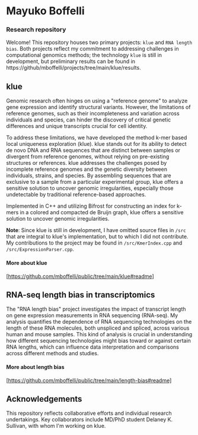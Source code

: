 # Mayuko Boffelli
### Research repository
Welcome! This repository houses two primary projects: `klue` and `RNA length bias`. Both projects reflect my commitment to addressing challenges in computational genomics methods; the technology `klue` is still in development, but preliminary results can be found in https://github/mboffelli/projects/tree/main/klue/results.

## klue
Genomic research often hinges on using a "reference genome" to analyze gene expression and identify structural variants. However, the limitations of reference genomes, such as their incompleteness and variation across individuals and species, can hinder the discovery of critical genetic differences and unique transcripts crucial for cell identity. 

To address these limitations, we have developed the method k-mer based local uniqueness exploration (klue). klue stands out for its ability to detect de novo DNA and RNA sequences that are distinct between samples or divergent from reference genomes, without relying on pre-existing structures or references. klue addresses the challenges posed by incomplete reference genomes and the genetic diversity between individuals, strains, and species. By assembling sequences that are exclusive to a sample from a particular experimental group, klue offers a sensitive solution to uncover genomic irregularities, especially those undetectable by traditional reference-based approaches.

Implemented in C++ and utilizing Bifrost for constructing an index for k-mers in a colored and compacted de Bruijn graph, klue offers a sensitive solution to uncover genomic irregularities.

**Note**: Since klue is still in development, I have omitted source files in `/src` that are integral to klue's implementation, but to which I did not contribute. My contributions to the project may be found in `/src/KmerIndex.cpp` and `/src/ExpressionParser.cpp`.

#### More about klue
[https://github.com/mboffelli/public/tree/main/klue#readme]

## RNA-seq length bias in transcriptomics
The "RNA length bias" project investigates the impact of transcript length on gene expression measurements in RNA sequencing (RNA-seq). My analysis quantifies the dependence of RNA sequencing technologies on the length of these RNA molecules, both unspliced and spliced, across various human and mouse samples. This kind of analysis is crucial in understanding how different sequencing technologies might bias toward or against certain RNA lengths, which can influence data interpretation and comparisons across different methods and studies.

#### More about length bias
[https://github.com/mboffelli/public/tree/main/length-bias#readme]

## Acknowledgements
This repository reflects collaborative efforts and individual research undertakings. Key collaborators include MD/PhD student Delaney K. Sullivan, with whom I'm working on klue.
